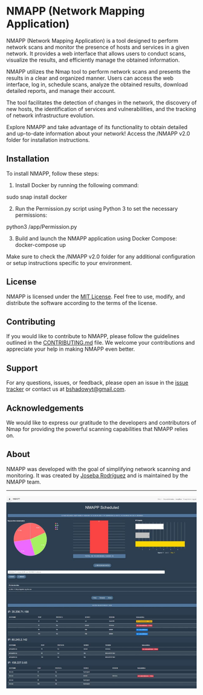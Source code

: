 # NMAPP (Network Mapping Application)

NMAPP (Network Mapping Application) is a tool designed to perform network scans and monitor the presence of hosts and services in a given network. It provides a web interface that allows users to conduct scans, visualize the results, and efficiently manage the obtained information.

NMAPP utilizes the Nmap tool to perform network scans and presents the results in a clear and organized manner. Users can access the web interface, log in, schedule scans, analyze the obtained results, download detailed reports, and manage their account.

The tool facilitates the detection of changes in the network, the discovery of new hosts, the identification of services and vulnerabilities, and the tracking of network infrastructure evolution.

Explore NMAPP and take advantage of its functionality to obtain detailed and up-to-date information about your network! Access the /NMAPP v2.0 folder for installation instructions.

## Installation

To install NMAPP, follow these steps:

1. Install Docker by running the following command:

sudo snap install docker


2. Run the Permission.py script using Python 3 to set the necessary permissions:
   
python3 /app/Permission.py


3. Build and launch the NMAPP application using Docker Compose:
docker-compose up


Make sure to check the /NMAPP v2.0 folder for any additional configuration or setup instructions specific to your environment.

## License

NMAPP is licensed under the [MIT License](LICENSE). Feel free to use, modify, and distribute the software according to the terms of the license.

## Contributing

If you would like to contribute to NMAPP, please follow the guidelines outlined in the [CONTRIBUTING.md](CONTRIBUTING.md) file. We welcome your contributions and appreciate your help in making NMAPP even better.

## Support

For any questions, issues, or feedback, please open an issue in the [issue tracker](https://github.com/Joseba-Rodriguez/TFG-NMAPP) or contact us at bshadowyt@gmail.com.

## Acknowledgements

We would like to express our gratitude to the developers and contributors of Nmap for providing the powerful scanning capabilities that NMAPP relies on.

## About

NMAPP was developed with the goal of simplifying network scanning and monitoring. It was created by [Joseba Rodríguez](https://github.com/Joseba-Rodriguez) and is maintained by the NMAPP team.


---

![Descripción de la imagen](NMAPP%20V2.0/app/resources/Total.JPG)

